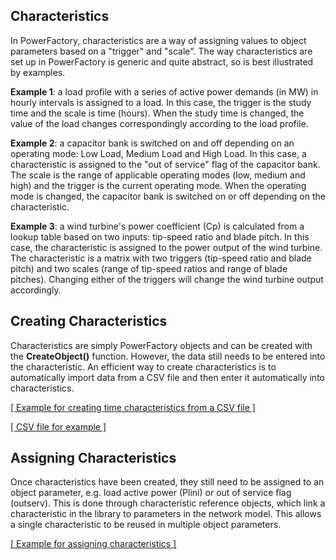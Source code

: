 ## Characteristics

In PowerFactory, characteristics are a way of assigning values to object parameters based on a "trigger" and "scale". The way characteristics are set up in PowerFactory is generic and quite abstract, so is best illustrated by examples.

**Example 1**: a load profile with a series of active power demands (in MW) in hourly intervals is assigned to a load. In this case, the trigger is the study time and the scale is time (hours). When the study time is changed, the value of the load changes correspondingly according to the load profile.

**Example 2**: a capacitor bank is switched on and off depending on an operating mode: Low Load, Medium Load and High Load. In this case, a characteristic is assigned to the "out of service" flag of the capacitor bank. The scale is the range of applicable operating modes (low, medium and high) and the trigger is the current operating mode. When the operating mode is changed, the capacitor bank is switched on or off depending on the characteristic.

**Example 3**: a wind turbine's power coefficient (Cp) is calculated from a lookup table based on two inputs: tip-speed ratio and blade pitch. In this case, the characteristic is assigned to the power output of the wind turbine. The characteristic is a matrix with two triggers (tip-speed ratio and blade pitch) and two scales (range of tip-speed ratios and range of blade pitches). Changing either of the triggers will change the wind turbine output accordingly.

## Creating Characteristics

Characteristics are simply PowerFactory objects and can be created with the **CreateObject()** function. However, the data still needs to be entered into the characteristic. An efficient way to create characteristics is to automatically import data from a CSV file and then enter it automatically into characteristics.

[\[ Example for creating time characteristics from a CSV file \]](https://github.com/susantoj/powerfactory_python/blob/master/examples/create_time_characteristics.py)

[\[ CSV file for example \]](https://github.com/susantoj/powerfactory_python/blob/master/examples/loads_file.csv)

## Assigning Characteristics

Once characteristics have been created, they still need to be assigned to an object parameter, e.g. load active power (Plini) or out of service flag (outserv). This is done through characteristic reference objects, which link a characteristic in the library to parameters in the network model. This allows a single characteristic to be reused in multiple object parameters.

[\[ Example for assigning characteristics \]](https://github.com/susantoj/powerfactory_python/blob/master/examples/assign_characteristics.py)
